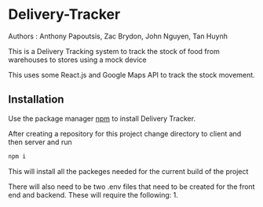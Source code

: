 # Delivery-Tracker
Authors : Anthony Papoutsis, Zac Brydon, John Nguyen, Tan Huynh

This is a Delivery Tracking system to track the stock of food from warehouses to stores using a mock device

This uses some React.js and Google Maps API to track the stock movement.

## Installation

Use the package manager [npm](https://nodejs.org/en/) to install Delivery Tracker.

After creating a repository for this project change directory to client and then server and run

```bash
npm i
```
This will install all the packeges needed for the current build of the project

There will also need to be two .env files that need to be created for the front end and backend. These will require the following:
1.  
